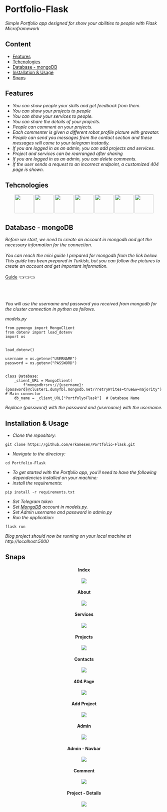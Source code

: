 # Portfolio-Flask

*Simple Portfolio app designed for show your abilities to people with Flask Microframework*


## Content
- [Features](https://github.com/erkamesen/Portfolio-Flask/blob/master/README.md#features)
- [Tehcnologies](https://github.com/erkamesen/Portfolio-Flask/blob/master/README.md#tehcnologies)
- [Database - mongoDB](https://github.com/erkamesen/Portfolio-Flask/blob/master/README.md#database---mongodb)
- [Installation & Usage](https://github.com/erkamesen/Portfolio-Flask/blob/master/README.md#installation--usage)
- [Snaps](https://github.com/erkamesen/Portfolio-Flask/blob/master/README.md#snaps)



## Features
- *You can show people your skills and get feedback from them.*
- *You can show your projects to people*
- *You can show your services to people.*
- *You can share the details of your projects.*
- *People can comment on your projects.*
- *Each commenter is given a different robot profile picture with gravatar.*
- *People can send you messages from the contact section and these messages will come to your telegram instantly.*
- *If you are logged in as an admin, you can add projects and services.*
- *Project and services can be rearranged after sharing*
- *If you are logged in as an admin, you can delete comments.*
- *If the user sends a request to an incorrect endpoint, a customized 404 page is shown.*


## Tehcnologies 
<div align=center>
<img src=https://user-images.githubusercontent.com/25181517/192107854-765620d7-f909-4953-a6da-36e1ef69eea6.png wirdth=60 height=60>
<img src=https://user-images.githubusercontent.com/25181517/192158954-f88b5814-d510-4564-b285-dff7d6400dad.png wirdth=60 height=60>
<img src=https://user-images.githubusercontent.com/25181517/183898674-75a4a1b1-f960-4ea9-abcb-637170a00a75.png wirdth=60 height=60>
<img src=https://user-images.githubusercontent.com/25181517/117447155-6a868a00-af3d-11eb-9cfe-245df15c9f3f.png wirdth=60 height=60>
<img src=https://user-images.githubusercontent.com/25181517/183423507-c056a6f9-1ba8-4312-a350-19bcbc5a8697.png wirdth=60 height=60>
<img src=https://user-images.githubusercontent.com/25181517/183423775-2276e25d-d43d-4e58-890b-edbc88e915f7.png wirdth=60 height=60>
<img src=https://user-images.githubusercontent.com/25181517/182884177-d48a8579-2cd0-447a-b9a6-ffc7cb02560e.png wirdth=60 height=60>
</div>

## Database - mongoDB
*Before we start, we need to create an account in mongodb and get the necessary information for the connection.* <br>
<br>
*You can reach the mini guide I prepared for mongodb from the link below. This guide has been prepared in Turkish, but you can follow the pictures to create an account and get important information.*
<br> <br>
[Guide](https://github.com/erkamesen/Python-MongoDB#ba%C5%9Flang%C4%B1%C3%A7---kurulum) 👈👈👈

<br> <br>

*You will use the username and password you received from mongodb for the cluster connection in python as follows.*

*models.py*
```
from pymongo import MongoClient
from dotenv import load_dotenv
import os


load_dotenv()

username = os.getenv("USERNAME")
password = os.getenv("PASSWORD")


class Database:
    _client_URL = MongoClient(
        f"mongodb+srv://{username}:{password}@cluster1.dumyfbl.mongodb.net/?retryWrites=true&w=majority")  # Main connector
    db_name = _client_URL["PortfolyoFlask"]  # Database Name
```
*Replace {password} with the password and {username} with the username.* 


## Installation & Usage

- *Clone the repository:*
```
git clone https://github.com/erkamesen/Portfolio-Flask.git
```
- *Navigate to the directory:*
```
cd Portfolio-Flask
```
- *To get started with the Portfolio app, you'll need to have the following dependencies installed on your machine:*
- *install the requirements:*
```
pip install -r requirements.txt
```
- *Set Telegram token*
- *Set [MongoDB](https://github.com/erkamesen/Portfolio-Flask/blob/master/README.md#database---mongodb)
 account in models.py.*
 - *Set Admin username and password in admin.py*
 - *Run the application:*
```
flask run
```
*Blog project should now be running on your local machine at http://localhost:5000*
 




## Snaps

<div align=center>
<h4 > Index </h4> 
<img src=https://user-images.githubusercontent.com/120065120/221109410-bc0f2b57-9632-4fa2-8bde-6b1837bbb743.png>
<div>
<div align=center>
<h4 > About </h4> 
<img src=https://user-images.githubusercontent.com/120065120/221108951-6f9cd46e-e9d9-4165-87f0-9220e3bc8a5e.png>
<div>
<div align=center>
<h4 > Services </h4> 
<img src=https://user-images.githubusercontent.com/120065120/221108959-9f9ade0d-6430-4020-af18-ee3632d4c141.png>
<div>
<div align=center>
<h4 > Projects </h4> 
<img src=https://user-images.githubusercontent.com/120065120/221147764-f1e84393-3b06-4db6-940b-5aabf7ed7326.png>
<div>
<div align=center>
<h4 > Contacts </h4> 
<img src=https://user-images.githubusercontent.com/120065120/221108984-762b5ed6-ee57-481f-9a34-2521e722bbdb.png>
<div>
<div align=center>
<h4 > 404 Page </h4> 
<img src=https://user-images.githubusercontent.com/120065120/221160873-793da93c-fd07-4662-978b-c36b50c3ae24.png>
<div>
<div align=center>
<h4 > Add Project </h4> 
<img src=https://user-images.githubusercontent.com/120065120/221160940-6dbe2433-4efb-4bf1-9d9d-575e591cf9ae.png>
<div>
<div align=center>
<h4 > Admin </h4> 
<img src=https://user-images.githubusercontent.com/120065120/221160948-46ee1dcb-97f2-424d-be2f-d9460387c097.png>
<div>
<div align=center>
<h4 > Admin - Navbar </h4> 
<img src=https://user-images.githubusercontent.com/120065120/221160955-11fac0e8-2433-4cc1-b956-b273e4710404.png>
<div>
<div align=center>
<h4 > Comment </h4> 
<img src=https://user-images.githubusercontent.com/120065120/221160958-96a36705-e8f3-4535-ae17-0b04f5e1ed5d.png>
<div>
<div align=center>
<h4 > Project - Details </h4> 
<img src=https://user-images.githubusercontent.com/120065120/221161377-2fed9005-2dc1-4b8d-a35c-eb809d876211.png>
<div>






